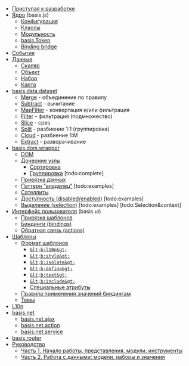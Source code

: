 * [Приступая к разработке](get-started.md)
* [Ядро](basis.md) (basis.js)
  * [Конфигурация](config.md)
  * [Классы](basis.Class.md)
  * [Модульность](resources.md)
  * [basis.Token](basis.Token.md)
  * [Binding bridge](bindingbridge.md)
* [События](basis.event.md)
* [Данные](basis.data.md)
  * [Скаляр](basis.data.Value.md)
  * [Объект](basis.data.Object.md)
  * [Набор](basis.data.datasets.md)
  * [Карта](basis.data.map.md)
* [basis.data.dataset](basis.data.dataset.md)
  * [Merge](dataset/merge.md) - объединение по правилу
  * [Subtract](dataset/subtract.md) - вычитание
  * [MapFilter](dataset/mapfilter.md) - конвертация и/или фильтрация
  * [Filter](dataset/filter.md) - фильтрация (подмножество)
  * [Slice](dataset/slice.md) - срез
  * [Split](dataset/split.md) - разбиение 1:1 (группировка)
  * [Cloud](dataset/cloud.md) - разбиение 1:M
  * [Extract](dataset/extract.md) - разворачивание
* [basis.dom.wrapper](basis.dom.wrapper.md)
  * [DOM](basis.dom.wrapper_dom.md)
  * [Дочерние узлы](basis.dom.wrapper_childNodes.md)
    * [Сортировка](basis.dom.wrapper_sorting.md)
    * [Группировка](basis.dom.wrapper_grouping.md) \[todo:complete]
  * [Привязка данных](basis.dom.wrapper_data.md)
  * [Паттерн "владелец"](basis.dom.wrapper_owner.md) \[todo:examples]
  * [Сателлиты](basis.dom.wrapper_satellite.md)
  * [Доступность (disabled/enabled)](basis.dom.wrapper_disabled.md) \[todo:examples]
  * [Выделение (selection)](basis.dom.wrapper_selection.md) \[todo:examples] \[todo:Selection&context]
* [Интерфейс пользователя](basis.ui.md) (basis.ui)
  * [Привязка шаблонов](basis.ui_template.md)
  * [Биндинги (bindings)](basis.ui_bindings.md)
  * [Обратная связь (actions)](basis.ui_actions.md)
* [Шаблоны](basis.template.md)
  * [Формат шаблонов](basis.template_format.md)
    * [`&lt;b:l10n&gt;`](template/b-l10n.md)
    * [`&lt;b:style&gt;`](template/b-style.md)
    * [`&lt;b:isolate&gt;`](template/b-isolate.md)
    * [`&lt;b:define&gt;`](template/b-define.md)
    * [`&lt;b:text&gt;`](template/b-text.md)
    * [`&lt;b:include&gt;`](template/b-include.md)
    * [Специальные атрибуты](template/atrtibute.md)
  * [Правила применения значений биндингам](basis.template_bindings.md)
  * [Темы](basis.template_theme.md)
* [L10n](basis.l10n.md)
* [basis.net](basis.net.md)
  * [basis.net.ajax](basis.net.ajax.md)
  * [basis.net.action](basis.net.action.md)
  * [basis.net.service](basis.net.service.md)
* [basis.router](basis.router.md)
* [Руководство](tutorial/index.md)
  * [Часть 1. Начало работы, представления, модули, инструменты](tutorial/part1/index.md)
  * [Часть 2. Работа с данными: модели, наборы и значения](tutorial/part2/index.md)

